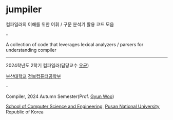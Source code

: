 # jumpiler

컴파일러의 이해를 위한 어휘 / 구문 분석기 활용 코드 모음

\-

A collection of code that leverages lexical analyzers / parsers for understanding compiler

---

2024학년도 2학기 컴파일러(담당교수 [우균](https://pl.pnu.edu/))

[부산대학교](https://pusan.ac.kr/) [정보컴퓨터공학부](https://cse.pusan.ac.kr/)

\-

Compiler, 2024 Autumn Semester(Prof. [Gyun Woo](https://pl.pnu.edu/))

[School of Computer Science and Engineering](https://cse.pusan.ac.kr/), [Pusan National University](https://pusan.ac.kr/), Republic of Korea
